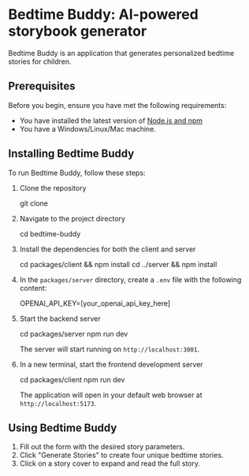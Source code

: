 # Bedtime Buddy: AI-powered storybook generator

Bedtime Buddy is an application that generates personalized bedtime stories for children.

## Prerequisites

Before you begin, ensure you have met the following requirements:

* You have installed the latest version of [Node.js and npm](https://nodejs.org/en/download/)
* You have a Windows/Linux/Mac machine.

## Installing Bedtime Buddy

To run Bedtime Buddy, follow these steps:

1. Clone the repository
   
   git clone

2. Navigate to the project directory
   
   cd bedtime-buddy

3. Install the dependencies for both the client and server
   
   cd packages/client && npm install cd ../server && npm install

4. In the `packages/server` directory, create a `.env` file with the following content:
   
   OPENAI_API_KEY=[your_openai_api_key_here]

5. Start the backend server

   cd packages/server npm run dev

   The server will start running on `http://localhost:3001`.

6. In a new terminal, start the frontend development server

   cd packages/client npm run dev

   The application will open in your default web browser at `http://localhost:5173`.


## Using Bedtime Buddy

1. Fill out the form with the desired story parameters.
2. Click "Generate Stories" to create four unique bedtime stories.
3. Click on a story cover to expand and read the full story.
